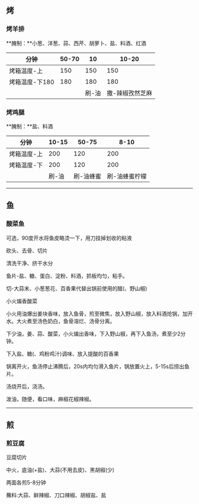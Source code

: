 ## 烤

### 烤羊排

**腌制：**小葱、洋葱、蒜、西芹、胡萝卜、盐、料酒、红酒

| 分钟           | 50-70 | 10    | 10-20           |
| -------------- | ----- | ----- | --------------- |
| 烤箱温度-上    | 150   | 150   | 150             |
| 烤箱温度-下180 | 180   | 180   | 180             |
|                |       | 刷-油 | 撒-辣椒孜然芝麻 |

### 烤鸡腿

**腌制：**盐、料酒

| 分钟        | 10-15 | 50-75     | 8-10          |
| ----------- | ----- | --------- | ------------- |
| 烤箱温度-上 | 200   | 120       | 200           |
| 烤箱温度-下 | 200   | 120       | 200           |
|             | 刷-油 | 刷-油蜂蜜 | 刷-油蜂蜜柠檬 |

***

## 鱼

### 酸菜鱼

可选，90度开水将鱼皮略烫一下，用刀挂掉划收的粘液

砍头、去骨、切片

清洗干净、挤干水分

鱼片-盐、糖、蛋白、淀粉、料酒，抓板均匀，粘手。

切-大蒜末、小葱葱花、百香果代替出锅前使用的醋(、野山椒)

小火煸香酸菜

小火用油爆出姜块香味，放入鱼骨，煎至微焦，放入野山椒，放入料酒炝锅，加开水。大火煮至汤色奶白，鱼骨溶烂、汤骨分离。

下少油，姜、蒜、酸菜，小火煸出香味，下入野山椒，再下入鱼汤，煮至少2分钟。

下入盐、糖(、鸡粉鸡汁)调味、放入提酸的百香果

锅离开火，鱼汤停止沸腾后，20s内均匀滑入鱼片，锅放置火上，5-15s后捞出鱼片。

汤烧开后，浇汤。

泼油，随便，看口味，麻椒花椒辣椒。

***

## 煎

### 煎豆腐

豆腐切片

中火，底油(+盐)、大蒜(不用去皮)、黑胡椒(少)

两面各煎5-8分钟

蘸料:大蒜、鲜辣椒、刀口辣椒、胡椒盐、盐